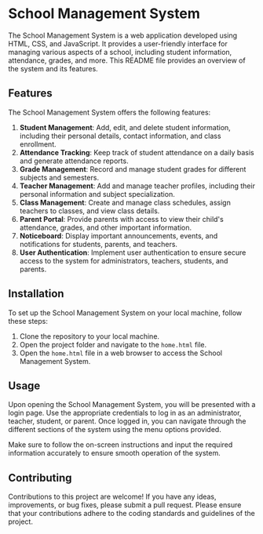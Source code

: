 # School Management System

The School Management System is a web application developed using HTML, CSS, and JavaScript. It provides a user-friendly interface for managing various aspects of a school, including student information, attendance, grades, and more. This README file provides an overview of the system and its features.

## Features

The School Management System offers the following features:

1. **Student Management**: Add, edit, and delete student information, including their personal details, contact information, and class enrollment.
2. **Attendance Tracking**: Keep track of student attendance on a daily basis and generate attendance reports.
3. **Grade Management**: Record and manage student grades for different subjects and semesters.
4. **Teacher Management**: Add and manage teacher profiles, including their personal information and subject specialization.
5. **Class Management**: Create and manage class schedules, assign teachers to classes, and view class details.
6. **Parent Portal**: Provide parents with access to view their child's attendance, grades, and other important information.
7. **Noticeboard**: Display important announcements, events, and notifications for students, parents, and teachers.
8. **User Authentication**: Implement user authentication to ensure secure access to the system for administrators, teachers, students, and parents.

## Installation

To set up the School Management System on your local machine, follow these steps:

1. Clone the repository to your local machine.
2. Open the project folder and navigate to the `home.html` file.
3. Open the `home.html` file in a web browser to access the School Management System.

## Usage

Upon opening the School Management System, you will be presented with a login page. Use the appropriate credentials to log in as an administrator, teacher, student, or parent. Once logged in, you can navigate through the different sections of the system using the menu options provided.

Make sure to follow the on-screen instructions and input the required information accurately to ensure smooth operation of the system.

## Contributing

Contributions to this project are welcome! If you have any ideas, improvements, or bug fixes, please submit a pull request. Please ensure that your contributions adhere to the coding standards and guidelines of the project.

